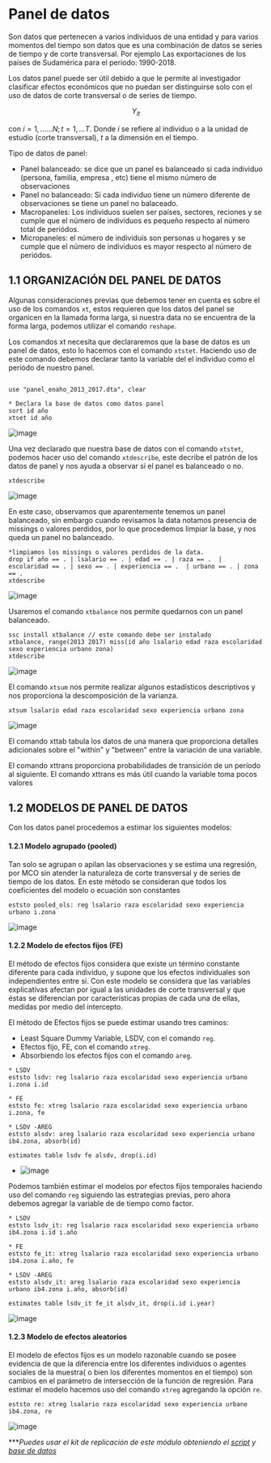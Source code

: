# Panel de datos

Son datos que pertenecen a varios individuos de una entidad y para varios momentos del tiempo
son datos que es una combinación de datos se series de tiempo y de corte transversal. Por ejemplo Las exportaciones de los países de Sudamérica para el periodo: 1990-2018.

Los datos panel puede ser útil debido a que le permite al investigador clasificar efectos económicos que no puedan ser distinguirse solo con el uso de datos de corte transversal o de series de tiempo.

$$Y_{it}$$

con $i = 1,......N; t = 1,...T.$ Donde $i$ se refiere al individuo o a la unidad de estudio (corte transversal), $t$ a la dimensión en el tiempo.

Tipo de datos de panel: 
-  Panel balanceado: se dice que un panel es balanceado si cada individuo (persona, familia, empresa , etc) tiene el mismo número de observaciones
- Panel no balanceado: Si cada individuo tiene un número diferente de observaciones se tiene un panel no balaceado.
- Macropaneles: Los individuos suelen ser países, sectores, reciones y se cumple que el número de individuos es pequeño respecto al número total de periódos.
- Micropaneles: el número de individuis son personas u hogares y se cumple que el número de individuos es mayor respecto al número de periódos.


## 1.1 ORGANIZACIÓN DEL PANEL DE DATOS

Algunas consideraciones previas que debemos tener en cuenta es sobre el uso de los comandos `xt`, estos requieren que los datos del panel se organicen en la llamada forma larga, si nuestra data no se encuentra de la forma larga, podemos utilizar el comando `reshape`.

Los comandos xt necesita que declararemos que la base de datos es un panel de datos, esto lo hacemos con el comando `xtstet`. Haciendo uso de este comando debemos declarar tanto la variable del el individuo como el periódo de nuestro panel.

```

use "panel_enaho_2013_2017.dta", clear

* Declara la base de datos como datos panel
sort id año
xtset id año
```

![image](https://user-images.githubusercontent.com/128189216/227386243-1250aaa9-f284-4e72-923e-3e77717cd12d.png)


Una vez declarado que nuestra base de datos con el comando `xtstet`, podemos hacer uso del comando `xtdescribe`, este decribe el patrón de los datos de panel y nos ayuda a observar si el panel es balanceado o no.

```
xtdescribe
```

![image](https://user-images.githubusercontent.com/128189216/227386372-27a719a8-a9e2-4313-8814-4d5dda1a2119.png)

En este caso, observamos que aparentemente tenemos un panel balanceado, sin embargo cuando revisamos la data notamos presencia de missings o valores perdidos, por lo que procedemos limpiar la base, y nos queda un panel no balanceado.

```
*limpiamos los missings o valores perdidos de la data.
drop if año == . | lsalario == . | edad == . | raza == .  | escolaridad == . | sexo == . | experiencia == .  | urbano == . | zona == .
xtdescribe
```

![image](https://user-images.githubusercontent.com/128189216/227395465-8abade45-35ac-4cec-8cb9-a70e68334cba.png)

Usaremos el comando `xtbalance` nos permite quedarnos con un panel balanceado.

```
ssc install xtbalance // este comando debe ser instalado
xtbalance, range(2013 2017) miss(id año lsalario edad raza escolaridad sexo experiencia urbano zona)
xtdescribe
```

![image](https://user-images.githubusercontent.com/128189216/227395837-b98dd2a6-b644-43a1-bc04-2ff64c34345a.png)

El comando `xtsum` nos permite realizar algunos estadísticos descriptivos y nos proporciona la descomposición de la varianza. 

```
xtsum lsalario edad raza escolaridad sexo experiencia urbano zona
```

![image](https://user-images.githubusercontent.com/128189216/227395994-54876f9b-4661-4fc6-aadb-f35725d87754.png)

El comando xttab tabula los datos de una manera que proporciona detalles adicionales sobre el
"within" y "between" entre la variación de una variable.

El comando xttrans proporciona probabilidades de transición de un período al siguiente. El comando xttrans es más útil cuando la variable toma pocos valores


## 1.2 MODELOS DE PANEL DE DATOS

Con los datos panel procedemos a estimar los siguientes modelos:

#### 1.2.1  Modelo agrupado (pooled)
Tan solo se agrupan o apilan las observaciones y se estima una regresión, por MCO sin atender la naturaleza de corte transversal y de series de tiempo de los datos. En este método se consideran que todos los coeficientes del modelo o ecuación son constantes

```
eststo pooled_ols: reg lsalario raza escolaridad sexo experiencia urbano i.zona
```

![image](https://user-images.githubusercontent.com/128189216/227408943-e6dd8d05-4324-47a9-b37f-a95c086374e1.png)


#### 1.2.2  Modelo de efectos fijos (FE)

El método de efectos fijos considera que existe un término constante diferente para cada individuo, y supone que los efectos individuales son independientes entre sí.
Con este modelo se considera que las variables explicativas afectan por igual a las unidades de corte transversal y que éstas se diferencian por características propias de cada una de ellas, medidas por medio del intercepto. 

El método de Efectos fijos se puede estimar usando tres caminos:

- Least Square Dummy Variable, LSDV, con el comando `reg`.
- Efectos fijo, FE, con el comando `xtreg`.
- Absorbiendo los efectos fijos con el comando `areg`.

```
* LSDV
eststo lsdv: reg lsalario raza escolaridad sexo experiencia urbano i.zona i.id

* FE
eststo fe: xtreg lsalario raza escolaridad sexo experiencia urbano i.zona, fe

* LSDV -AREG
eststo alsdv: areg lsalario raza escolaridad sexo experiencia urbano ib4.zona, absorb(id)

estimates table lsdv fe alsdv, drop(i.id)
```

- ![image](https://user-images.githubusercontent.com/128189216/227419929-71a92ca2-bf0a-4c61-a771-4ef615244ed5.png)

Podemos también estimar el modelos por efectos fijos temporales haciendo uso del comando `reg` siguiendo las estrategias previas, pero ahora debemos agregar la variable de de tiempo como factor.

```
* LSDV
eststo lsdv_it: reg lsalario raza escolaridad sexo experiencia urbano ib4.zona i.id i.año

* FE
eststo fe_it: xtreg lsalario raza escolaridad sexo experiencia urbano ib4.zona i.año, fe

* LSDV -AREG
eststo alsdv_it: areg lsalario raza escolaridad sexo experiencia urbano ib4.zona i.año, absorb(id)

estimates table lsdv_it fe_it alsdv_it, drop(i.id i.year)
```

![image](https://user-images.githubusercontent.com/128189216/227421163-1ed8ee3f-e5e9-4781-b002-7914151289f0.png)


#### 1.2.3 Modelo de efectos aleatorios

El modelo de efectos fijos es un modelo razonable cuando se posee evidencia de que la diferencia entre los diferentes individuos o agentes sociales de la muestra( o bien los diferentes momentos en el tiempo) son cambios en el parámetro de intersección de la función de regresión. Para estimar el modelo hacemos uso del comando `xtreg` agregando la opción `re`.

```
eststo re: xtreg lsalario raza escolaridad sexo experiencia urbano ib4.zona, re
```

![image](https://user-images.githubusercontent.com/128189216/227422243-27d925d2-ccbd-47a5-a558-e029c90126c3.png)


****Puedes usar el kit de replicación de este módulo obteniendo el [script](https://github.com/Gladys91/Proyecto_STATA/tree/main/_An%C3%A1lisis/Scripts/Conceptos%20b%C3%A1sicos "script") y [base de datos](https://github.com/Gladys91/Proyecto_STATA/tree/main/_An%C3%A1lisis/Data "base de datos")* 
